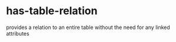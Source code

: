 # has-table-relation
provides a relation to an entire table without the need for any linked attributes
